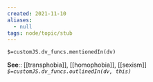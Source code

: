 ```yaml
---
created: 2021-11-10
aliases:
  - null
tags: node/topic/stub
---
```

`$=customJS.dv_funcs.mentionedIn(dv)`

**See**:: [[transphobia]], [[homophobia]], [[sexism]]
*`$=customJS.dv_funcs.outlinedIn(dv, this)`* 

